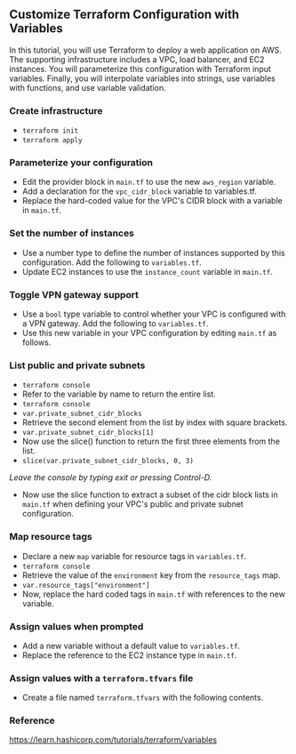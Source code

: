 ## Customize Terraform Configuration with Variables
In this tutorial, you will use Terraform to deploy a web application on AWS. The supporting infrastructure includes a VPC, load balancer, and EC2 instances. You will parameterize this configuration with Terraform input variables. Finally, you will interpolate variables into strings, use variables with functions, and use variable validation.

### Create infrastructure
- `terraform init`
- `terraform apply`

### Parameterize your configuration
- Edit the provider block in `main.tf` to use the new `aws_region` variable.
- Add a declaration for the `vpc_cidr_block` variable to variables.tf.
- Replace the hard-coded value for the VPC's CIDR block with a variable in `main.tf`.

### Set the number of instances
- Use a number type to define the number of instances supported by this configuration. Add the following to `variables.tf`.
- Update EC2 instances to use the `instance_count` variable in `main.tf`.

### Toggle VPN gateway support
- Use a `bool` type variable to control whether your VPC is configured with a VPN gateway. Add the following to `variables.tf`.
- Use this new variable in your VPC configuration by editing `main.tf` as follows.

### List public and private subnets
- `terraform console`
- Refer to the variable by name to return the entire list.
- `terraform console`
- `var.private_subnet_cidr_blocks`
- Retrieve the second element from the list by index with square brackets.
- `var.private_subnet_cidr_blocks[1]`
- Now use the slice() function to return the first three elements from the list.
- `slice(var.private_subnet_cidr_blocks, 0, 3)`

*Leave the console by typing exit or pressing Control-D.*

- Now use the slice function to extract a subset of the cidr block lists in `main.tf` when defining your VPC's public and private subnet configuration.

### Map resource tags
- Declare a new `map` variable for resource tags in `variables.tf`.
- `terraform console`
- Retrieve the value of the `environment` key from the `resource_tags` map.
- `var.resource_tags["environment"]`
- Now, replace the hard coded tags in `main.tf` with references to the new variable.

### Assign values when prompted
- Add a new variable without a default value to `variables.tf`.
- Replace the reference to the EC2 instance type in `main.tf`.

### Assign values with a `terraform.tfvars` file
- Create a file named `terraform.tfvars` with the following contents.

### Reference
https://learn.hashicorp.com/tutorials/terraform/variables